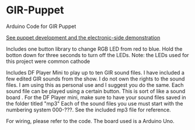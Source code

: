 # GIR-Puppet
Arduino Code for GIR Puppet

[See puppet development and the electronic-side demonstration](https://photos.app.goo.gl/zHn9fzXsvYNPt4DD8) 

Includes one button library to change RGB LED from red to blue. Hold the botton down for three seconds to turn off the LEDs. 
Note: the LEDs used for this project were common cathode

Includes DF Player Mini to play up to ten GIR sound files. I have included a few edited GIR sounds from the show. I do not own the rights to the sound files. I am using this as personal use and I suggest you do the same. Each sound file can be played using a certain button. This is sort of like a sound board .
For the DF Player mini, make sure to have your sound files saved in the folder titled "mp3"
Each of the sound files you use must start with the numbering system 000-???. See the included mp3 file for reference.

For wiring, please refer to the code. The board used is a Arduino Uno.
